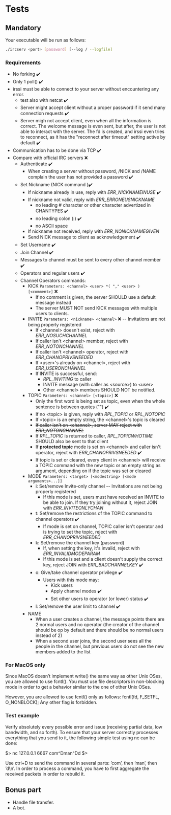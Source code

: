 # Tests

## Mandatory

Your executable will be run as follows:

```bash
./ircserv <port> [password] [--log / --logfile]
```

### Requirements

- No forking ✔️
- Only 1 poll() ✔️
- irssi must be able to connect to your server without encountering any error.
  - test also with netcat ✔️
  - Server might accept client without a proper password if it send many connection requests ✔️
  - Server migh not accept client, even when all the information is correct. The welcome message is even sent, but after, the user is not able to interact with the server. The fd is created, and irssi even tries to reconnect, as it has the "reconnect after timeout" setting active by default ✔️
- Communication has to be done via TCP ✔️
- Compare with official IRC servers ❌
  - Authenticate ✔️
    - When creating a server without password, /NICK and /NAME complain the user has not provided a password ✔️
  - Set Nickname (NICK command )✔️
    - If nickname already in use, reply with *ERR_NICKNAMEINUSE* ✔️
    - If nickname not valid, reply with *ERR_ERRONEUSNICKNAME*
      - no leading # character or other character advertized in CHANTYPES ✔️
      - no leading colon (:) ✔️
      - no ASCII space
    - If nickname not received, reply with *ERR_NONICKNAMEGIVEN*
    - Send NICK message to client as acknowledgement ✔️
  - Set Username ✔️
  - Join Channel ✔️
  - Messages to channel must be sent to every other channel member ✔️
  - Operators and regular users ✔️
  - Channel Operators commands:
    - KICK `Parameters: <channel> <user> *( "," <user> ) [<comment>]` ❌
      - If no comment is given, the server SHOULD use a default message instead
      - The server MUST NOT send KICK messages with multiple users to clients.
    - INVITE `Parameters: <nickname> <channel>` ❌ -- Invitations are not being properly registered
      - If \<channel> doesn't exist, reject with *ERR_NOSUCHCHANNEL*
      - If caller isn't \<channel> member, reject with *ERR_NOTONCHANNEL*
      - If caller isn't \<channel> operator, reject with *ERR_CHANOPRIVSNEEDED*
      - If \<user>'s already on \<channel>, reject with *ERR_USERONCHANNEL*
      - If INVITE is successful, send:
        - *RPL_INVITING* to caller
        - INVITE message (with caller as \<source>) to \<user>
        - Other \<channel> members SHOULD NOT be notified.
    - TOPIC `Parameters: <channel> [<topic>]` ❌
      - Only the first word is being set as topic, even when the whole sentence is between quotes ("") ✔️
      - If no \<topic> is given, reply with *RPL_TOPIC* or *RPL_NOTOPIC*
      - If \<topic> is an empty string, the \<channel>'s topic is cleared
      - ~~If caller isn't on \<channel>, server MAY reject with *ERR_NOTONCHANNEL*~~
      - If *RPL_TOPIC* is returned to caller, *RPL_TOPICWHOTIME* SHOULD also be sent to that client
      - If **protected topic** mode is set on \<channel> and caller isn't operator, reject with *ERR_CHANOPRIVSNEEDED* ✔️
      - If topic is set or cleared, every client in \<channel> will receive a TOPIC command with the new topic or an empty string as argument, depending on if the topic was set or cleared
    - MODE `Parameters: <target> [<modestring> [<mode arguments>...]]`
      - i: Set/remove Invite-only channel -- Invitations are not being properly registered
        - If this mode is set, users must have received an INVITE to be able to join. If they try joining without it, reject JOIN with *ERR_INVITEONLYCHAN*
      - t: Set/remove the restrictions of the TOPIC command to channel operators ✔️
        - If mode is set on channel, TOPIC caller isn't operator and is trying to set the topic, reject with *ERR_CHANOPRIVSNEEDED*
      - k: Set/remove the channel key (password)
        - If, when setting the key, it's invalid, reject with *ERR_INVALIDMODEPARAM*
        - If this mode is set and a client doesn't supply the correct key, reject JOIN with *ERR_BADCHANNELKEY* ✔️
      - o: Give/take channel operator privilege ✔️
        - Users with this mode may:
          - Kick users
          - Apply channel modes ✔️
          - Set other users to operator (or lower) status ✔️
      - l: Set/remove the user limit to channel ✔️
    - NAME
      - When a user creates a channel, the message points there are 2 normal users and no operator (the creator of the channel should be op by default and there should be no normal users instead of 2)
      - When a second user joins, the second user sees all the people in the channel, but previous users do not see the new members added to the list

### For MacOS only

Since MacOS doesn’t implement write() the same way as other Unix OSes, you are allowed to use fcntl().
You must use file descriptors in non-blocking mode in order to get a behavior similar to the one of other Unix OSes.

However, you are allowed to use fcntl() only as follows:
fcntl(fd, F_SETFL, O_NONBLOCK);
Any other flag is forbidden.

### Test example

Verify absolutely every possible error and issue (receiving partial data, low bandwidth, and so forth).
To ensure that your server correctly processes everything that you send to it, the following simple test using nc can be done:

\$> nc 127.0.0.1 6667
com^Dman^Dd
\$>

Use ctrl+D to send the command in several parts: ’com’, then ’man’, then ’d\n’.
In order to process a command, you have to first aggregate the received packets in order to rebuild it.

## Bonus part

- Handle file transfer.
- A bot.
